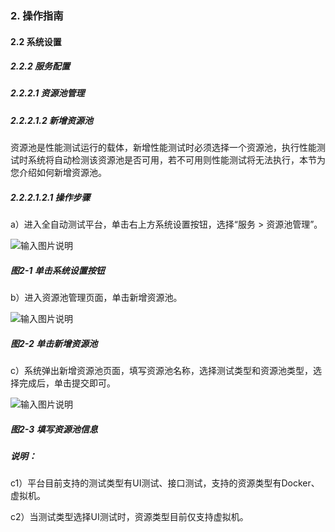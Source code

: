 ### 2. 操作指南

#### 2.2 系统设置

##### 2.2.2 服务配置

##### 2.2.2.1 资源池管理

##### 2.2.2.1.2 新增资源池

资源池是性能测试运行的载体，新增性能测试时必须选择一个资源池，执行性能测试时系统将自动检测该资源池是否可用，若不可用则性能测试将无法执行，本节为您介绍如何新增资源池。

##### 2.2.2.1.2.1 操作步骤

a）进入全自动测试平台，单击右上方系统设置按钮，选择“服务 > 资源池管理”。

![输入图片说明](../../../../../images/SoFlu%E5%85%A8%E8%87%AA%E5%8A%A8%E6%B5%8B%E8%AF%95%E5%B9%B3%E5%8F%B0%E6%95%99%E7%A8%8B/2.%20%E6%93%8D%E4%BD%9C%E6%8C%87%E5%8D%97/2.%20%E7%B3%BB%E7%BB%9F%E8%AE%BE%E7%BD%AE/2.%20%E6%9C%8D%E5%8A%A1%E9%85%8D%E7%BD%AE/1.%20%E8%B5%84%E6%BA%90%E6%B1%A0%E7%AE%A1%E7%90%86/2-1.png)

##### 图2-1 单击系统设置按钮

b）进入资源池管理页面，单击新增资源池。

![输入图片说明](../../../../../images/SoFlu%E5%85%A8%E8%87%AA%E5%8A%A8%E6%B5%8B%E8%AF%95%E5%B9%B3%E5%8F%B0%E6%95%99%E7%A8%8B/2.%20%E6%93%8D%E4%BD%9C%E6%8C%87%E5%8D%97/2.%20%E7%B3%BB%E7%BB%9F%E8%AE%BE%E7%BD%AE/2.%20%E6%9C%8D%E5%8A%A1%E9%85%8D%E7%BD%AE/1.%20%E8%B5%84%E6%BA%90%E6%B1%A0%E7%AE%A1%E7%90%86/2-2.png)

##### 图2-2 单击新增资源池

c）系统弹出新增资源池页面，填写资源池名称，选择测试类型和资源池类型，选择完成后，单击提交即可。

![输入图片说明](../../../../../images/SoFlu%E5%85%A8%E8%87%AA%E5%8A%A8%E6%B5%8B%E8%AF%95%E5%B9%B3%E5%8F%B0%E6%95%99%E7%A8%8B/2.%20%E6%93%8D%E4%BD%9C%E6%8C%87%E5%8D%97/2.%20%E7%B3%BB%E7%BB%9F%E8%AE%BE%E7%BD%AE/2.%20%E6%9C%8D%E5%8A%A1%E9%85%8D%E7%BD%AE/1.%20%E8%B5%84%E6%BA%90%E6%B1%A0%E7%AE%A1%E7%90%86/2-3.png)

##### 图2-3 填写资源池信息

##### 说明：

c1）平台目前支持的测试类型有UI测试、接口测试，支持的资源类型有Docker、虚拟机。

c2）当测试类型选择UI测试时，资源类型目前仅支持虚拟机。
